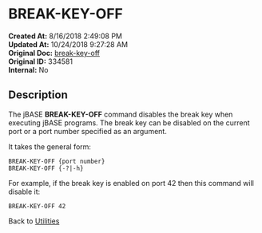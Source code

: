 # BREAK-KEY-OFF

**Created At:** 8/16/2018 2:49:08 PM  
**Updated At:** 10/24/2018 9:27:28 AM  
**Original Doc:** [break-key-off](https://docs.jbase.com/46963-utilities/break-key-off)  
**Original ID:** 334581  
**Internal:** No  

## Description

The jBASE **BREAK-KEY-OFF** command disables the break key when executing jBASE programs. The break key can be disabled on the current port or a port number specified as an argument.

It takes the general form:

```
BREAK-KEY-OFF {port number}
BREAK-KEY-OFF {-?|-h}
```

For example, if the break key is enabled on port 42 then this command will disable it:

```
BREAK-KEY-OFF 42
```

Back to [Utilities](./../utilities)